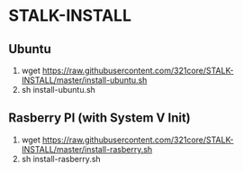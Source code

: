 # STALK-INSTALL

## Ubuntu

1. wget https://raw.githubusercontent.com/321core/STALK-INSTALL/master/install-ubuntu.sh
2. sh install-ubuntu.sh


## Rasberry PI (with System V Init)

1. wget https://raw.githubusercontent.com/321core/STALK-INSTALL/master/install-rasberry.sh
2. sh install-rasberry.sh
